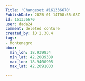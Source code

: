 ```yaml
---
Title: 'Changeset #161336670'
PublishDate: 2025-01-14T08:55:08Z
id: 161336670
user: dada24
comment: deleted conture
created_by: iD 2.30.4
tags:
- Montenegro
bbox:
  min_lon: 18.939834
  min_lat: 42.2089309
  max_lon: 18.9400905
  max_lat: 42.2091003

---
```

